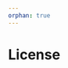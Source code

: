 ```yaml
---
orphan: true
---
```


# License

```{include} ../LICENSE

```
                                                                                                                                                                                                                                                                                                                                                                              